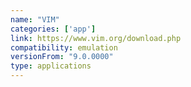 ```yaml
---
name: "VIM"
categories: ['app']
link: https://www.vim.org/download.php
compatibility: emulation
versionFrom: "9.0.0000"
type: applications
---
```


